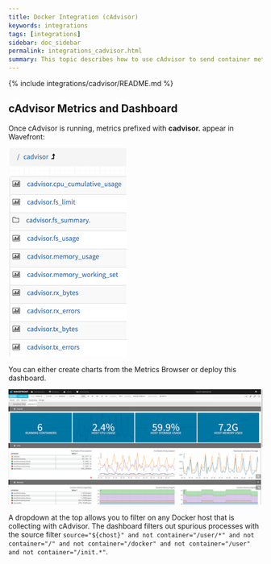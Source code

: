 ```yaml
---
title: Docker Integration (cAdvisor)
keywords: integrations
tags: [integrations]
sidebar: doc_sidebar
permalink: integrations_cadvisor.html
summary: This topic describes how to use cAdvisor to send container metrics to Wavefront.
---
```


{% include integrations/cadvisor/README.md %}

## cAdvisor Metrics and Dashboard
Once cAdvisor is running, metrics prefixed with **cadvisor.** appear in Wavefront:

![cadvisor metrics](images/cadvisor_metrics.png)

You can either create charts from the Metrics Browser or deploy this dashboard. 

![cadvisor dashboard](images/cadvisor_dashboard.png)

A dropdown at the top allows you to filter on any Docker host that is collecting with cAdvisor. The dashboard filters out spurious processes with the source filter `source="${chost}" and not container="/user/*" and not container="/" and not container="/docker" and not container="/user" and not container="/init.*"`.
